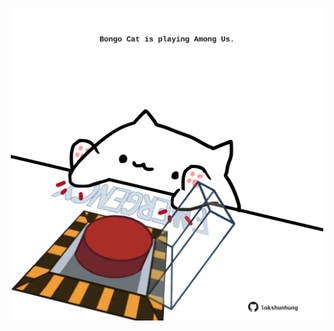 <!-- built at 25/06/2025, 07:01:14 UTC -->
<p align="center">
  <img width="500" height="500" src="./ReadmeImage.svg">
</p>
